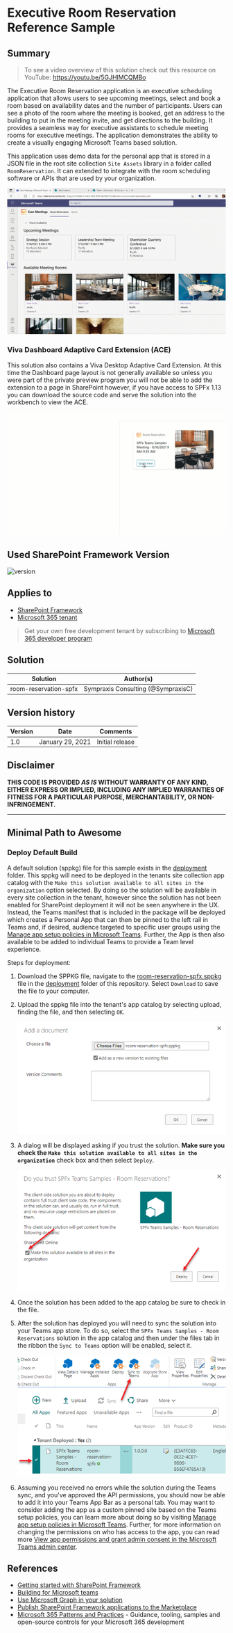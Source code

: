 # Executive Room Reservation Reference Sample

## Summary

> To see a video overview of this solution check out this resource on YouTube: https://youtu.be/5GJHlMCQMBo

The Executive Room Reservation application is an executive scheduling application that allows users to see upcoming meetings, select and book a room based on availability dates and the number of participants. Users can see a photo of the room where the meeting is booked, get an address to the building to put in the meeting invite, and get directions to the building. It provides a seamless way for executive assistants to schedule meeting rooms for executive meetings. The application demonstrates the ability to create a visually engaging Microsoft Teams based solution.

This application uses demo data for the personal app that is stored in a JSON file in the root site collection `Site Assets` library in a folder called `RoomReservation`. It can extended to integrate with the room scheduling software or APIs that are used by your organization.

![Executive Meeting Demo](./images/ExecMeeting.gif)

### Viva Dashboard Adaptive Card Extension (ACE)

This solution also contains a Viva Desktop Adaptive Card Extension. At this time the Dashboard page layout is not generally available so unless you were part of the private preview program you will not be able to add the extension to a page in SharePoint however, if you have access to SPFx 1.13 you can download the source code and serve the solution into the workbench to view the ACE.

![Executive Meeting ACE](./images/ExecMeetingACE.gif)

## Used SharePoint Framework Version

![version](https://img.shields.io/badge/version-1.13.0-green.svg)

## Applies to

- [SharePoint Framework](https://aka.ms/spfx)
- [Microsoft 365 tenant](https://docs.microsoft.com/en-us/sharepoint/dev/spfx/set-up-your-developer-tenant)

> Get your own free development tenant by subscribing to [Microsoft 365 developer program](http://aka.ms/o365devprogram)

## Solution

Solution|Author(s)
--------|---------
room-reservation-spfx | Sympraxis Consulting (@SympraxisC)

## Version history

Version|Date|Comments
-------|----|--------
1.0|January 29, 2021|Initial release

## Disclaimer

**THIS CODE IS PROVIDED *AS IS* WITHOUT WARRANTY OF ANY KIND, EITHER EXPRESS OR IMPLIED, INCLUDING ANY IMPLIED WARRANTIES OF FITNESS FOR A PARTICULAR PURPOSE, MERCHANTABILITY, OR NON-INFRINGEMENT.**

---

## Minimal Path to Awesome

### Deploy Default Build

A default solution (sppkg) file for this sample exists in the [deployment](./deployment) folder. This sppkg will need to be deployed in the tenants site collection app catalog with the `Make this solution available to all sites in the organization` option selected. By doing so the solution will be available in every site collection in the tenant, however since the solution has not been enabled for SharePoint deployment it will not be seen anywhere in the UX. Instead, the Teams manifest that is included in the package will be deployed which creates a Personal App that can then be pinned to the left rail in Teams and, if desired, audience targeted to specific user groups using the [Manage app setup policies in Microsoft Teams](https://docs.microsoft.com/en-us/MicrosoftTeams/teams-app-setup-policies). Further, the App is then also available to be added to individual Teams to provide a Team level experience.

Steps for deployment:

1. Download the SPPKG file, navigate to the [room-reservation-spfx.sppkg](./deployment/room-reservation-spfx.sppkg) file in the [deployment](./deployment) folder of this repository. Select `Download` to save the file to your computer.
1. Upload the sppkg file into the tenant's app catalog by selecting upload, finding the file, and then selecting `OK`.

    ![Upload SPPKG File](./images/UploadSPPKG.png)

1. A dialog will be displayed asking if you trust the solution. **Make sure you check the `Make this solution available to all sites in the organization`** check box and then select `Deploy`.

    ![Deploy SPPKG](./images/DeploySPPKG.png)

1. Once the solution has been added to the app catalog be sure to check in the file.

1. After the solution has deployed you will need to sync the solution into your Teams app store. To do so, select the `SPFx Teams Samples - Room Reservations` solution in the app catalog and then under the files tab in the ribbon the `Sync to Teams` option will be enabled, select it.

    ![Sync App Manifest To Teams](./images/SyncToTeams.png)

1. Assuming you received no errors while the solution during the Teams sync, and you've approved the API permissions, you should now be able to add it into your Teams App Bar as a personal tab. You may want to consider adding the app as a custom pinned site based on the Teams setup policies, you can learn more about doing so by visiting [Manage app setup policies in Microsoft Teams](https://docs.microsoft.com/en-us/MicrosoftTeams/teams-app-setup-policies). Further, for more information on changing the permissions on who has access to the app, you can read more [View app permissions and grant admin consent in the Microsoft Teams admin center](https://docs.microsoft.com/en-us/microsoftteams/app-permissions-admin-center).

## References

- [Getting started with SharePoint Framework](https://docs.microsoft.com/en-us/sharepoint/dev/spfx/set-up-your-developer-tenant)
- [Building for Microsoft teams](https://docs.microsoft.com/en-us/sharepoint/dev/spfx/build-for-teams-overview)
- [Use Microsoft Graph in your solution](https://docs.microsoft.com/en-us/sharepoint/dev/spfx/web-parts/get-started/using-microsoft-graph-apis)
- [Publish SharePoint Framework applications to the Marketplace](https://docs.microsoft.com/en-us/sharepoint/dev/spfx/publish-to-marketplace-overview)
- [Microsoft 365 Patterns and Practices](https://aka.ms/m365pnp) - Guidance, tooling, samples and open-source controls for your Microsoft 365 development
